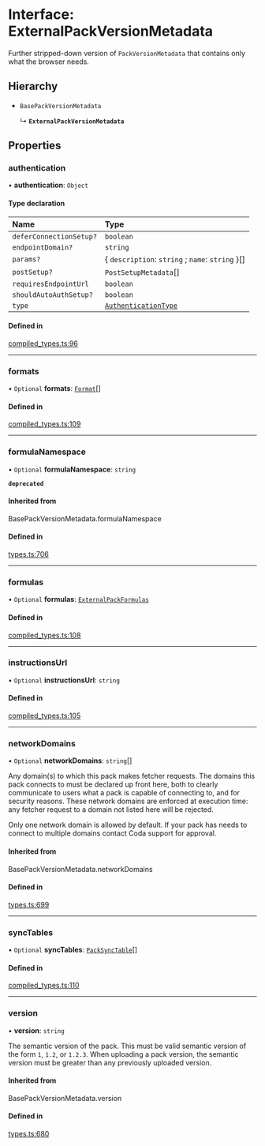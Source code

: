 # Interface: ExternalPackVersionMetadata

Further stripped-down version of `PackVersionMetadata` that contains only what the browser needs.

## Hierarchy

- `BasePackVersionMetadata`

  ↳ **`ExternalPackVersionMetadata`**

## Properties

### authentication

• **authentication**: `Object`

#### Type declaration

| Name | Type |
| :------ | :------ |
| `deferConnectionSetup?` | `boolean` |
| `endpointDomain?` | `string` |
| `params?` | { `description`: `string` ; `name`: `string`  }[] |
| `postSetup?` | `PostSetupMetadata`[] |
| `requiresEndpointUrl` | `boolean` |
| `shouldAutoAuthSetup?` | `boolean` |
| `type` | [`AuthenticationType`](../enums/AuthenticationType.md) |

#### Defined in

[compiled_types.ts:96](https://github.com/coda/packs-sdk/blob/main/compiled_types.ts#L96)

___

### formats

• `Optional` **formats**: [`Format`](Format.md)[]

#### Defined in

[compiled_types.ts:109](https://github.com/coda/packs-sdk/blob/main/compiled_types.ts#L109)

___

### formulaNamespace

• `Optional` **formulaNamespace**: `string`

**`deprecated`**

#### Inherited from

BasePackVersionMetadata.formulaNamespace

#### Defined in

[types.ts:706](https://github.com/coda/packs-sdk/blob/main/types.ts#L706)

___

### formulas

• `Optional` **formulas**: [`ExternalPackFormulas`](../README.md#externalpackformulas)

#### Defined in

[compiled_types.ts:108](https://github.com/coda/packs-sdk/blob/main/compiled_types.ts#L108)

___

### instructionsUrl

• `Optional` **instructionsUrl**: `string`

#### Defined in

[compiled_types.ts:105](https://github.com/coda/packs-sdk/blob/main/compiled_types.ts#L105)

___

### networkDomains

• `Optional` **networkDomains**: `string`[]

Any domain(s) to which this pack makes fetcher requests. The domains this pack connects to must be
declared up front here, both to clearly communicate to users what a pack is capable of connecting to,
and for security reasons. These network domains are enforced at execution time: any fetcher request
to a domain not listed here will be rejected.

Only one network domain is allowed by default. If your pack has needs to connect to multiple domains
contact Coda support for approval.

#### Inherited from

BasePackVersionMetadata.networkDomains

#### Defined in

[types.ts:699](https://github.com/coda/packs-sdk/blob/main/types.ts#L699)

___

### syncTables

• `Optional` **syncTables**: [`PackSyncTable`](../README.md#packsynctable)[]

#### Defined in

[compiled_types.ts:110](https://github.com/coda/packs-sdk/blob/main/compiled_types.ts#L110)

___

### version

• **version**: `string`

The semantic version of the pack. This must be valid semantic version of the form `1`, `1.2`, or `1.2.3`.
When uploading a pack version, the semantic version must be greater than any previously uploaded version.

#### Inherited from

BasePackVersionMetadata.version

#### Defined in

[types.ts:680](https://github.com/coda/packs-sdk/blob/main/types.ts#L680)
